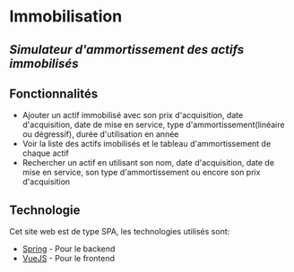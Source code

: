 # Immobilisation
## _Simulateur d'ammortissement des actifs immobilisés_

## Fonctionnalités

- Ajouter un actif immobilisé avec son prix d'acquisition, date d'acquisition, date de mise en service, type d'ammortissement(linéaire ou dégressif), durée d'utilisation en année
- Voir la liste des actifs imobilisés et le tableau d'ammortissement de chaque actif
- Rechercher un actif en utilisant son nom, date d'acquisition, date de mise en service, son type d'ammortissement ou encore son prix d'acquisition

## Technologie

Cet site web est de type SPA, les technologies utilisés sont:

- [Spring](https://spring.io) - Pour le backend
- [VueJS](https://vuejs.org) - Pour le frontend
